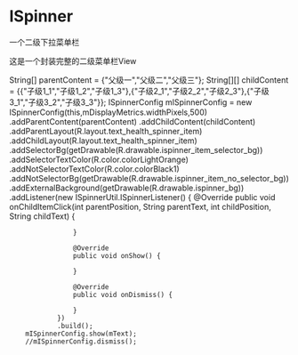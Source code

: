 # ISpinner
一个二级下拉菜单栏


这是一个封装完整的二级菜单栏View


String[] parentContent = {"父级一","父级二","父级三"};
        String[][] childContent = {{"子级1_1","子级1_2","子级1_3"},{"子级2_1","子级2_2","子级2_3"},{"子级3_1","子级3_2","子级3_3"}};
        ISpinnerConfig mISpinnerConfig = new ISpinnerConfig(this,mDisplayMetrics.widthPixels,500)
                .addParentContent(parentContent)
                .addChildContent(childContent)
                .addParentLayout(R.layout.text_health_spinner_item)
                .addChildLayout(R.layout.text_health_spinner_item)
                .addSelectorBg(getDrawable(R.drawable.ispinner_item_selector_bg))
                .addSelectorTextColor(R.color.colorLightOrange)
                .addNotSelectorTextColor(R.color.colorBlack1)
                .addNotSelectorBg(getDrawable(R.drawable.ispinner_item_no_selector_bg))
                .addExternalBackground(getDrawable(R.drawable.ispinner_bg))
                .addListener(new ISpinnerUtil.ISpinnerListener() {
                    @Override
                    public void onChildItemClick(int parentPosition, String parentText, int childPosition, String childText) {

                    }

                    @Override
                    public void onShow() {

                    }

                    @Override
                    public void onDismiss() {

                    }
                })
                .build();
        mISpinnerConfig.show(mText);
        //mISpinnerConfig.dismiss();
